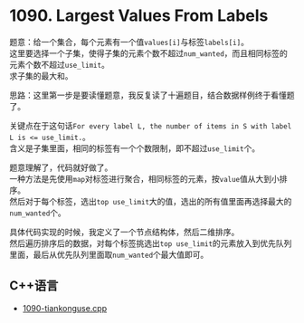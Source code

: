 # 1090. Largest Values From Labels  


题意：给一个集合，每个元素有一个值`values[i]`与标签`labels[i]`。  
这里要选择一个子集，使得子集的元素个数不超过`num_wanted`，而且相同标签的元素个数不超过`use_limit`。  
求子集的最大和。  


思路：这里第一步是要读懂题意，我反复读了十遍题目，结合数据样例终于看懂题了。  


关键点在于这句话`For every label L, the number of items in S with label L is <= use_limit.`。  
含义是子集里面，相同的标签有一个个数限制，即不超过`use_limit`个。  


题意理解了，代码就好做了。  
一种方法是先使用`map`对标签进行聚合，相同标签的元素，按`value`值从大到小排序。  
然后对于每个标签，选出`top use_limit`大的值，选出的所有值里面再选择最大的`num_wanted`个。  


具体代码实现的时候，我定义了一个节点结构体，然后二维排序。  
然后遍历排序后的数据，对每个标签挑选出`top use_limit`的元素放入到优先队列里面，最后从优先队列里面取`num_wanted`个最大值即可。  




## C++语言  


* [1090-tiankonguse.cpp](./1090-tiankonguse.cpp)  

